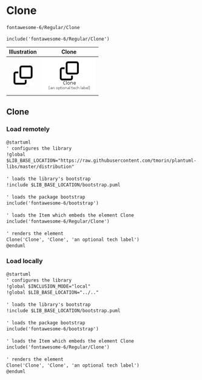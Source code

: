 # Clone


```text
fontawesome-6/Regular/Clone
```

```text
include('fontawesome-6/Regular/Clone')
```



| Illustration | Clone |
| :---: | :---: |
| ![illustration for Illustration](../../fontawesome-6/Regular/Clone.png) | ![illustration for Clone](../../fontawesome-6/Regular/Clone.Local.png) |




## Clone

### Load remotely
```plantuml
@startuml
' configures the library
!global $LIB_BASE_LOCATION="https://raw.githubusercontent.com/tmorin/plantuml-libs/master/distribution"

' loads the library's bootstrap
!include $LIB_BASE_LOCATION/bootstrap.puml

' loads the package bootstrap
include('fontawesome-6/bootstrap')

' loads the Item which embeds the element Clone
include('fontawesome-6/Regular/Clone')

' renders the element
Clone('Clone', 'Clone', 'an optional tech label')
@enduml
```

### Load locally
```plantuml
@startuml
' configures the library
!global $INCLUSION_MODE="local"
!global $LIB_BASE_LOCATION="../.."

' loads the library's bootstrap
!include $LIB_BASE_LOCATION/bootstrap.puml

' loads the package bootstrap
include('fontawesome-6/bootstrap')

' loads the Item which embeds the element Clone
include('fontawesome-6/Regular/Clone')

' renders the element
Clone('Clone', 'Clone', 'an optional tech label')
@enduml
```

